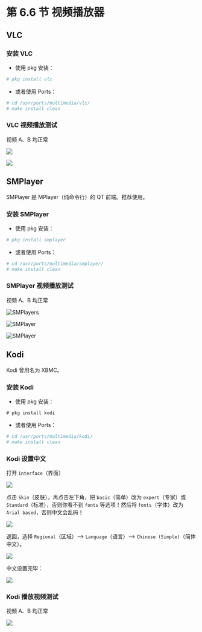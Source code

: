 # 第 6.6 节 视频播放器

## VLC

### 安装 VLC

- 使用 pkg 安装：
  
```sh
# pkg install vlc
```

- 或者使用 Ports：

```sh
# cd /usr/ports/multimedia/vlc/ 
# make install clean
```

### VLC 视频播放测试

视频 A、B 均正常

![](../.gitbook/assets/vlc1.png)

![](../.gitbook/assets/vlc2.png)

## SMPlayer

SMPlayer 是 MPlayer（纯命令行）的 QT 前端。推荐使用。

### 安装 SMPlayer

- 使用 pkg 安装：

```sh
# pkg install smplayer
```

- 或者使用 Ports：

```sh
# cd /usr/ports/multimedia/smplayer/ 
# make install clean
```

### SMPlayer 视频播放测试

视频 A、B 均正常

![SMPlayers](../.gitbook/assets/smplayer1.png)

![SMPlayer](../.gitbook/assets/smplayer2.png)

![SMPlayer](../.gitbook/assets/smplayer3.png)

## Kodi

Kodi 曾用名为 XBMC。

### 安装 Kodi

- 使用 pkg 安装：
  
```
# pkg install kodi
```

- 或者使用 Ports：
  
```sh
# cd /usr/ports/multimedia/kodi/ 
# make install clean
```

### Kodi 设置中文

打开 `interface`（界面）

![](../.gitbook/assets/kodi1.png)

点击 `Skin`（皮肤）。再点击左下角，把 `basic`（简单）改为 `expert`（专家）或 `Standard`（标准），否则你看不到 `fonts` 等选项！然后将 `fonts`（字体）改为 `Arial based`，否则中文会乱码！

![](../.gitbook/assets/kodi3.png)

返回，选择 `Regional`（区域）——> `Language`（语言）——> `Chinese (Simple)`（简体中文）。

![](../.gitbook/assets/kodi2.png)

中文设置完毕：

![](../.gitbook/assets/kodi5.png)

### Kodi 播放视频测试

视频 A、B 均正常

![](../.gitbook/assets/kodi4.png)

